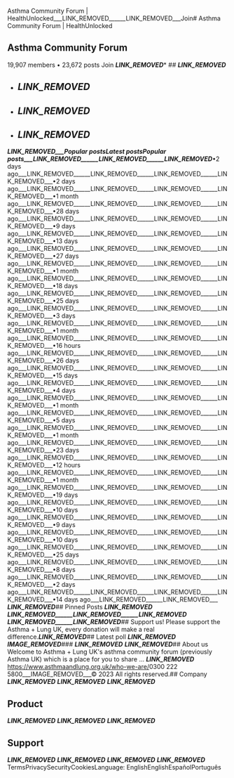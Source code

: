 
 Asthma Community Forum | HealthUnlocked___LINK_REMOVED______LINK_REMOVED___Join# Asthma Community Forum | HealthUnlocked
## Asthma Community Forum
19,907 members • 23,672 posts Join ___LINK_REMOVED___* ## ___LINK_REMOVED___
* ## ___LINK_REMOVED___
* ## ___LINK_REMOVED___
* ## ___LINK_REMOVED___
___LINK_REMOVED___Popular postsLatest postsPopular posts___LINK_REMOVED______LINK_REMOVED______LINK_REMOVED___•2 days ago___LINK_REMOVED______LINK_REMOVED______LINK_REMOVED______LINK_REMOVED___•2 days ago___LINK_REMOVED______LINK_REMOVED______LINK_REMOVED______LINK_REMOVED___•1 month ago___LINK_REMOVED______LINK_REMOVED______LINK_REMOVED______LINK_REMOVED___•28 days ago___LINK_REMOVED______LINK_REMOVED______LINK_REMOVED______LINK_REMOVED___•9 days ago___LINK_REMOVED______LINK_REMOVED______LINK_REMOVED______LINK_REMOVED___•13 days ago___LINK_REMOVED______LINK_REMOVED______LINK_REMOVED______LINK_REMOVED___•27 days ago___LINK_REMOVED______LINK_REMOVED______LINK_REMOVED______LINK_REMOVED___•1 month ago___LINK_REMOVED______LINK_REMOVED______LINK_REMOVED______LINK_REMOVED___•18 days ago___LINK_REMOVED______LINK_REMOVED______LINK_REMOVED______LINK_REMOVED___•25 days ago___LINK_REMOVED______LINK_REMOVED______LINK_REMOVED______LINK_REMOVED___•3 days ago___LINK_REMOVED______LINK_REMOVED______LINK_REMOVED______LINK_REMOVED___•1 month ago___LINK_REMOVED______LINK_REMOVED______LINK_REMOVED______LINK_REMOVED___•16 hours ago___LINK_REMOVED______LINK_REMOVED______LINK_REMOVED______LINK_REMOVED___•26 days ago___LINK_REMOVED______LINK_REMOVED______LINK_REMOVED______LINK_REMOVED___•15 days ago___LINK_REMOVED______LINK_REMOVED______LINK_REMOVED______LINK_REMOVED___•4 days ago___LINK_REMOVED______LINK_REMOVED______LINK_REMOVED______LINK_REMOVED___•1 month ago___LINK_REMOVED______LINK_REMOVED______LINK_REMOVED______LINK_REMOVED___•5 days ago___LINK_REMOVED______LINK_REMOVED______LINK_REMOVED______LINK_REMOVED___•1 month ago___LINK_REMOVED______LINK_REMOVED______LINK_REMOVED______LINK_REMOVED___•23 days ago___LINK_REMOVED______LINK_REMOVED______LINK_REMOVED______LINK_REMOVED___•12 hours ago___LINK_REMOVED______LINK_REMOVED______LINK_REMOVED______LINK_REMOVED___•1 month ago___LINK_REMOVED______LINK_REMOVED______LINK_REMOVED______LINK_REMOVED___•19 days ago___LINK_REMOVED______LINK_REMOVED______LINK_REMOVED______LINK_REMOVED___•10 days ago___LINK_REMOVED______LINK_REMOVED______LINK_REMOVED______LINK_REMOVED___•9 days ago___LINK_REMOVED______LINK_REMOVED______LINK_REMOVED______LINK_REMOVED___•10 days ago___LINK_REMOVED______LINK_REMOVED______LINK_REMOVED______LINK_REMOVED___•25 days ago___LINK_REMOVED______LINK_REMOVED______LINK_REMOVED______LINK_REMOVED___•8 days ago___LINK_REMOVED______LINK_REMOVED______LINK_REMOVED______LINK_REMOVED___•2 days ago___LINK_REMOVED______LINK_REMOVED______LINK_REMOVED______LINK_REMOVED___•14 days ago___LINK_REMOVED______LINK_REMOVED___ ___LINK_REMOVED___## Pinned Posts
___LINK_REMOVED___ ___LINK_REMOVED______LINK_REMOVED______LINK_REMOVED___ ___LINK_REMOVED______LINK_REMOVED___## Support us!
Please support the Asthma + Lung UK, every donation will make a real difference.___LINK_REMOVED___## Latest poll
___LINK_REMOVED___ ___IMAGE_REMOVED___### ___LINK_REMOVED___
___LINK_REMOVED___## About us
Welcome to Asthma + Lung UK's asthma community forum (previously Asthma UK) which is a place for you to share ...
 ___LINK_REMOVED___ <https://www.asthmaandlung.org.uk/who-we-are/>0300 222 5800___IMAGE_REMOVED___© 2023 All rights reserved.## Company
___LINK_REMOVED___
___LINK_REMOVED___
___LINK_REMOVED___
## Product
___LINK_REMOVED___
___LINK_REMOVED___
___LINK_REMOVED___
## Support
___LINK_REMOVED___
___LINK_REMOVED___
___LINK_REMOVED___
___LINK_REMOVED___
TermsPrivacySecurityCookiesLanguage: EnglishEnglishEspañolPortuguês